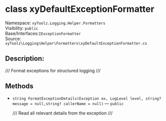 # class xyDefaultExceptionFormatter

Namespace: `xyToolz.Logging.Helper.Formatters`  
Visibility: `public`  
Base/Interfaces:`IExceptionFormatter`  
Source: `xyToolz\Logging\Helper\Formatters\xyDefaultExceptionFormatter.cs`

## Description:

/// Format exceptions for structured logging
    ///

## Methods

- `string FormatExceptionDetails(Exception ex, LogLevel level, string? message = null,string? callerName = null)` — `public`
  
  /// Read all relevant details from the exception
        ///

